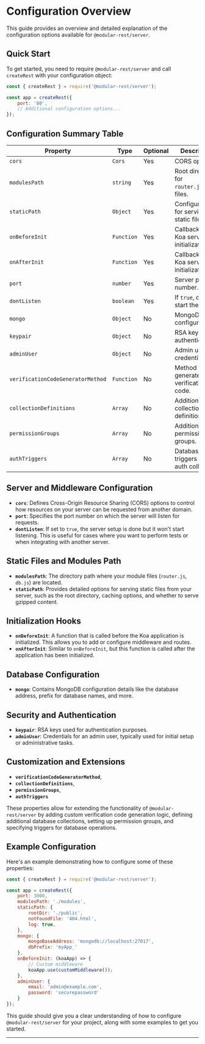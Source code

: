 # Configuration Overview

This guide provides an overview and detailed explanation of the configuration options available for `@modular-rest/server`.

## Quick Start
To get started, you need to require `@modular-rest/server` and call `createRest` with your configuration object:

```javascript
const { createRest } = require('@modular-rest/server');

const app = createRest({
    port: '80',
    // Additional configuration options...
});
```

## Configuration Summary Table

| Property                          | Type       | Optional | Description                                   |
| --------------------------------- | ---------- | -------- | --------------------------------------------- |
| `cors`                            | `Cors`     | Yes      | CORS options.                                 |
| `modulesPath`                     | `string`   | Yes      | Root directory for `router.js`/`db.js` files. |
| `staticPath`                      | `Object`   | Yes      | Configuration for serving static files.       |
| `onBeforeInit`                    | `Function` | Yes      | Callback before Koa server initialization.    |
| `onAfterInit`                     | `Function` | Yes      | Callback after Koa server initialization.     |
| `port`                            | `number`   | Yes      | Server port number.                           |
| `dontListen`                      | `boolean`  | Yes      | If `true`, doesn't start the server.          |
| `mongo`                           | `Object`   | No       | MongoDB configuration.                        |
| `keypair`                         | `Object`   | No       | RSA keypair for authentication.               |
| `adminUser`                       | `Object`   | No       | Admin user credentials.                       |
| `verificationCodeGeneratorMethod` | `Function` | No       | Method to generate a verification code.       |
| `collectionDefinitions`           | `Array`    | No       | Additional collection definitions.            |
| `permissionGroups`                | `Array`    | No       | Additional permission groups.                 |
| `authTriggers`                    | `Array`    | No       | Database triggers for the auth collection.    |

## Server and Middleware Configuration

- **`cors`**: Defines Cross-Origin Resource Sharing (CORS) options to control how resources on your server can be requested from another domain.
- **`port`**: Specifies the port number on which the server will listen for requests.
- **`dontListen`**: If set to `true`, the server setup is done but it won't start listening. This is useful for cases where you want to perform tests or when integrating with another server.

## Static Files and Modules Path

- **`modulesPath`**: The directory path where your module files (`router.js`, `db.js`) are located.
- **`staticPath`**: Provides detailed options for serving static files from your server, such as the root directory, caching options, and whether to serve gzipped content.

## Initialization Hooks

- **`onBeforeInit`**: A function that is called before the Koa application is initialized. This allows you to add or configure middleware and routes.
- **`onAfterInit`**: Similar to `onBeforeInit`, but this function is called after the application has been initialized.

## Database Configuration

- **`mongo`**: Contains MongoDB configuration details like the database address, prefix for database names, and more.

## Security and Authentication

- **`keypair`**: RSA keys used for authentication purposes.
- **`adminUser`**: Credentials for an admin user, typically used for initial setup or administrative tasks.

## Customization and Extensions

- **`verificationCodeGeneratorMethod`**, 
- **`collectionDefinitions`**, 
- **`permissionGroups`**, 
- **`authTriggers`**

 
These properties allow for extending the functionality of `@modular-rest/server` by adding custom verification code generation logic, defining additional database collections, setting up permission groups, and specifying triggers for database operations.

## Example Configuration

Here's an example demonstrating how to configure some of these properties:

```javascript
const { createRest } = require('@modular-rest/server');

const app = createRest({
    port: 3000,
    modulesPath: './modules',
    staticPath: {
        rootDir: './public',
        notFoundFile: '404.html',
        log: true,
    },
    mongo: {
        mongoBaseAddress: 'mongodb://localhost:27017',
        dbPrefix: 'myApp_'
    },
    onBeforeInit: (koaApp) => {
        // Custom middleware
        koaApp.use(customMiddleware());
    },
    adminUser: {
        email: 'admin@example.com',
        password: 'securepassword'
    }
});
```

This guide should give you a clear understanding of how to configure `@modular-rest/server` for your project, along with some examples to get you started.

---